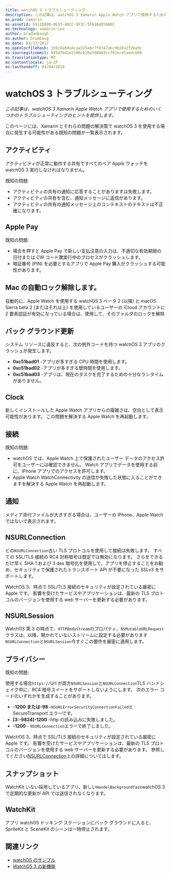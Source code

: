 ```yaml
---
title: watchOS 3 トラブルシューティング
description: この記事は、watchOS 3 Xamarin Apple Watch アプリで使用するためのいくつかのトラブルシューティングのヒントを提供します。
ms.prod: xamarin
ms.assetid: 5911D898-0E23-40CC-9F3C-5F61B4D50ADC
ms.technology: xamarin-ios
author: bradumbaugh
ms.author: brumbaug
ms.date: 03/17/2017
ms.openlocfilehash: 159c6a6dadcaa325abc7fd747abc9b2ba2f26a9c
ms.sourcegitcommit: 945df041e2180cb20af08b83cc703ecd1aedc6b0
ms.translationtype: MT
ms.contentlocale: ja-JP
ms.lasthandoff: 04/04/2018
---
```

# <a name="watchos-3-troubleshooting"></a>watchOS 3 トラブルシューティング

_この記事は、watchOS 3 Xamarin Apple Watch アプリで使用するためのいくつかのトラブルシューティングのヒントを提供します。_

このページには、Xamarin とそれらの問題の解決策で watchOS 3 を使用する場合に発生する可能性がある既知の問題が一覧表示されます。

## <a name="activities"></a>アクティビティ

アクティビティが正常に動作する共有ですべてのペア Apple ウォッチを watchOS 3 実行しなければなりません。

既知の問題:

- アクティビティの共有の通知に応答することがありますは失敗します。
- アクティビティの共有を含む、通知メッセージに返信があります。
- アクティビティの共有の通知メッセージ上のコンテキストのテキストは不正確になります。


## <a name="apple-pay"></a>Apple Pay

既知の問題:

- 場合を押すと Apple Pay で新しい支払注意の入力は、不適切な有効期限の日付または CW コード**次**実行中のプロセスがクラッシュします。
- 暗証番号 (PIN) を必要とするアプリで Apple Pay 購入がクラッシュする可能性があります。



## <a name="auto-mac-unlock"></a>Mac の自動ロック解除します。

自動的に、Apple Watch を使用する watchOS 3 ベータ 2 (以降) と macOS Sierra beta 2 (またはそれ以上) を使用しているユーザーの iCloud アカウントに 2 要素認証が有効になっている場合は、使用して、そのファルダのロックを解除



## <a name="background-refresh"></a>バック グラウンド更新

システム リソースに違反すると、次の例外コードを持つ watchOS 3 アプリのクラッシュが発生します。

- **0xc51bad01** -アプリが多すぎる CPU 時間を使用します。
- **0xc51bad02** -アプリが多すぎる壁時間を使用します。
- **0xc51bad03** -アプリは、現在のタスクを完了するための十分なランタイムがありません。



## <a name="clock"></a>Clock

新しくインストールした Apple Watch アプリからの複雑さは、空白として表示可能性があります。 この問題を解決する Apple Watch を再起動します。


## <a name="connectivity"></a>接続

既知の問題:

- watchOS では、Apple Watch 上で保護されたユーザー データのアクセス許可をユーザーには確認できません。 Watch アプリでデータを使用する前に、iPhone アプリでのアクセスを許可します。
- Apple Watch WatchConnectivity の送信が失敗した状態に入ることができますを解決する Apple Watch を再起動します。


## <a name="notifications"></a>通知

メディア添付ファイルが大きすぎる場合は、ユーザーの iPhone、Apple Watch ではないで表示されます。


## <a name="nsurlconnection"></a>NSURLConnection

どの`NSURLConnection`古い TLS プロトコルを使用して接続は失敗します。 すべての SSL/TLS 接続の RC4 対称暗号は既定では無効になります。 さらをできるだけ早く SHA 1 および 3 des 暗号化を使用して、アプリを停止することをお勧め、セキュリティで保護されたトランスポート API が不要になった SSLv3 をサポートします。

WatchOS 3、時点で SSL/TLS 接続のセキュリティが設定されている厳密に Apple です。 影響を受けたサービスやアプリケーションは、最新の TLS プロトコルのバージョンを使用する web サーバーを更新する必要があります。


## <a name="nsurlsession"></a>NSURLSession

WatchOS 第 3 の時点で、`HTTPBodyStream`のプロパティ、`NSMutableURLRequest`クラスは、以降、開かれていないストリームに設定する必要があります`NSURLConnection`と`NSURLSession`今すぐこの要件を厳密に適用します。


## <a name="privacy"></a>プライバシー

既知の問題:

使用する場合`https://`Url が両方`NSURLSession`と`NSURLConnection`TLS ハンドシェイク中に、RC4 暗号スイートをサポートしないようにします。 次のエラー コードのいずれかを生成することがあります。

- **-1200 または-98** -`NSURLErrorSecurityConnectionFailed`と SecureTransport エラーです。
- **[3:-9824]-1200** -http の読み込みに失敗しました。
- **-1200**  -  `NSURLConnection`エラーで終了しました。

WatchOS 3、時点で SSL/TLS 接続のセキュリティが設定されている厳密に Apple です。 影響を受けたサービスやアプリケーションは、最新の TLS プロトコルのバージョンを使用する web サーバーを更新する必要があります。 参照してください[NSURLConnection](#NSURLConnection)上の詳細についてはします。


## <a name="snapshots"></a>スナップショット

WatchKit いない採用しているアプリ、新しい`HandelBackgroundTask`watchOS 3 で定期的な更新が API では送信されなくなります。 


## <a name="watchkit"></a>WatchKit

アプリ watchOS ドッキング ステーションにバック グラウンドに入ると、SpriteKit と SceneKit のシーンは一時停止されます。


## <a name="related-links"></a>関連リンク

- [watchOS のサンプル](https://developer.xamarin.com/samples/watchos/all/)
- [WatchOS 3 の新機能](https://developer.apple.com/library/prerelease/content/releasenotes/General/WhatsNewInwatchOS/Articles/watchOS3.html#//apple_ref/doc/uid/TP40017085-SW1)
